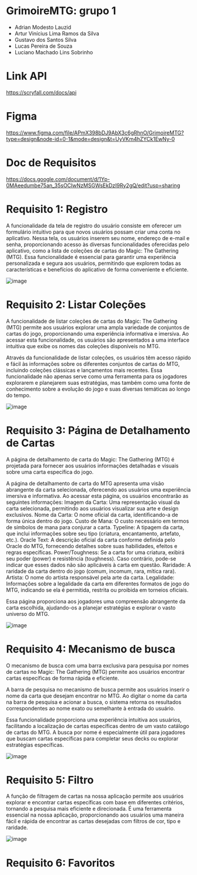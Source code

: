 # GrimoireMTG: grupo 1
- Adrian Modesto Lauzid
- Artur Vinícius Lima Ramos da Silva
- Gustavo dos Santos Silva
- Lucas Pereira de Souza
- Luciano Machado Lins Sobrinho

# Link API
https://scryfall.com/docs/api

# Figma 
https://www.figma.com/file/APmX398bDJ9AbX3c6gRhnO/GrimoireMTG?type=design&node-id=0-1&mode=design&t=UyVKm4hZYCk1EwNy-0

# Doc de Requisitos
https://docs.google.com/document/d/1Yp-0MAeedumbe75an_35sOCIwNzMSGWsEkDzI9Ry2gQ/edit?usp=sharing

# Requisito 1: Registro
A funcionalidade da tela de registro do usuário consiste em oferecer um formulário intuitivo para que novos usuários possam criar uma conta no aplicativo. Nessa tela, os usuários inserem seu nome, endereço de e-mail e senha, proporcionando acesso às diversas funcionalidades oferecidas pelo aplicativo, como a lista de coleções de cartas do Magic: The Gathering (MTG). 
Essa funcionalidade é essencial para garantir uma experiência personalizada e segura aos usuários, permitindo que explorem todas as características e benefícios do aplicativo de forma conveniente e eficiente.

![image](https://github.com/Lauzid/fnr-android-project/assets/69322864/c22513bb-1122-4867-a2c2-40fad76b62ec)


# Requisito 2: Listar Coleções

A funcionalidade de listar coleções de cartas do Magic: The Gathering (MTG) permite aos usuários explorar uma ampla variedade de conjuntos de cartas do jogo, proporcionando uma experiência informativa e imersiva. Ao acessar esta funcionalidade, os usuários são apresentados a uma interface intuitiva que exibe os nomes das coleções disponíveis no MTG.

Através da funcionalidade de listar coleções, os usuários têm acesso rápido e fácil às informações sobre os diferentes conjuntos de cartas do MTG, incluindo coleções clássicas e lançamentos mais recentes. Essa funcionalidade não apenas serve como uma ferramenta para os jogadores explorarem e planejarem suas estratégias, mas também como uma fonte de conhecimento sobre a evolução do jogo e suas diversas temáticas ao longo do tempo.

![image](https://github.com/Lauzid/fnr-android-project/assets/69322864/3aad1dfe-d391-489d-b2d1-26f6cbd0b896)


# Requisito 3: Página de Detalhamento de Cartas

A página de detalhamento de carta do Magic: The Gathering (MTG) é projetada para fornecer aos usuários informações detalhadas e visuais sobre uma carta específica do jogo.

A página de detalhamento de carta do MTG apresenta uma visão abrangente da carta selecionada, oferecendo aos usuários uma experiência imersiva e informativa. Ao acessar esta página, os usuários encontrarão as seguintes informações:
Imagem da Carta: Uma representação visual da carta selecionada, permitindo aos usuários visualizar sua arte e design exclusivos.
Nome da Carta: O nome oficial da carta, identificando-a de forma única dentro do jogo.
Custo de Mana: O custo necessário em termos de símbolos de mana para conjurar a carta.
Typeline: A tipagem da carta, que inclui informações sobre seu tipo (criatura, encantamento, artefato, etc.).
Oracle Text: A descrição oficial da carta conforme definida pelo Oracle do MTG, fornecendo detalhes sobre suas habilidades, efeitos e regras específicas.
Power/Toughness: Se a carta for uma criatura, exibirá seu poder (power) e resistência (toughness). Caso contrário, pode-se indicar que esses dados não são aplicáveis à carta em questão.
Raridade: A raridade da carta dentro do jogo (comum, incomum, rara, mítica rara).
Artista: O nome do artista responsável pela arte da carta.
Legalidade: Informações sobre a legalidade da carta em diferentes formatos de jogo do MTG, indicando se ela é permitida, restrita ou proibida em torneios oficiais.

Essa página proporciona aos jogadores uma compreensão abrangente da carta escolhida, ajudando-os a planejar estratégias e explorar o vasto universo do MTG.

![image](https://github.com/Lauzid/fnr-android-project/assets/117421458/dd03c2af-cff9-4262-a2dd-6b5ea350bd23)

# Requisito 4: Mecanismo de busca

O mecanismo de busca com uma barra exclusiva para pesquisa por nomes de cartas no Magic: The Gathering (MTG) permite aos usuários encontrar cartas específicas de forma rápida e eficiente.

A barra de pesquisa no mecanismo de busca permite aos usuários inserir o nome da carta que desejam encontrar no MTG. Ao digitar o nome da carta na barra de pesquisa e acionar a busca, o sistema retorna os resultados correspondentes ao nome exato ou semelhante à entrada do usuário.

Essa funcionalidade proporciona uma experiência intuitiva aos usuários, facilitando a localização de cartas específicas dentro de um vasto catálogo de cartas do MTG. A busca por nome é especialmente útil para jogadores que buscam cartas específicas para completar seus decks ou explorar estratégias específicas.

![image](https://github.com/Lauzid/fnr-android-project/assets/121409314/bc7df459-e4a2-455c-a1d7-0369b1ce0ce7)


# Requisito 5: Filtro

A função de filtragem de cartas na nossa aplicação permite aos usuários explorar e encontrar cartas específicas com base em diferentes critérios, tornando a pesquisa mais eficiente e direcionada.
É uma ferramenta essencial na nossa aplicação, proporcionando aos usuários uma maneira fácil e rápida de encontrar as cartas desejadas com filtros de cor, tipo e raridade.

![image](https://github.com/Lauzid/fnr-android-project/assets/69322864/2ecb41f3-6279-4c0f-83cc-f8ab5182fa45)


# Requisito 6: Favoritos
